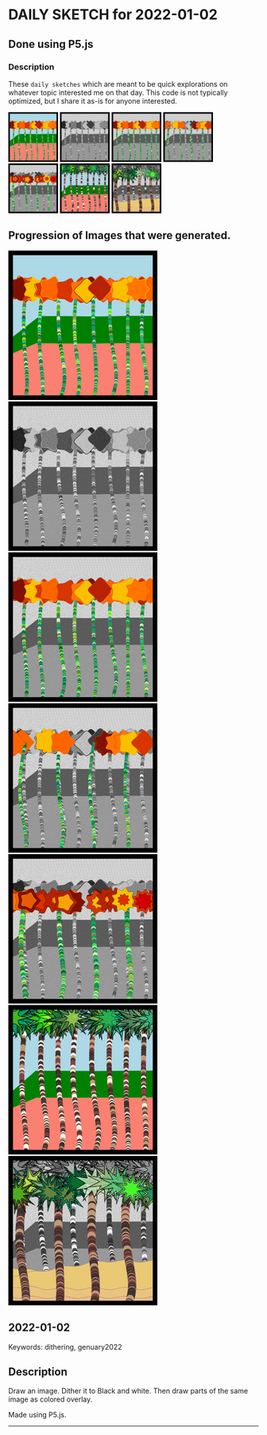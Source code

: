 # DAILY SKETCH for 2022-01-02

## Done using P5.js

### Description

These `daily sketches` which are meant to be quick explorations     on whatever topic interested me on that day. This code is not typically optimized, but I share it as-is     for anyone interested.

<img src = 'images/keep_2022-01-02-21-19-22.png' width = '100'> <img src = 'images/keep_2022-01-02-21-25-51.png' width = '100'> <img src = 'images/keep_2022-01-02-21-26-55.png' width = '100'> <img src = 'images/keep_2022-01-02-21-33-43.png' width = '100'> <img src = 'images/keep_2022-01-02-21-42-34.png' width = '100'> <img src = 'images/keep_2022-01-02-22-02-16.png' width = '100'> <img src = 'images/keep_2022-01-02-22-35-49.png' width = '100'> 

## Progression of Images that were generated.

<img src = 'images/keep_2022-01-02-21-19-22.png' width = '300'> 
<img src = 'images/keep_2022-01-02-21-25-51.png' width = '300'> 
<img src = 'images/keep_2022-01-02-21-26-55.png' width = '300'> 
<img src = 'images/keep_2022-01-02-21-33-43.png' width = '300'> 
<img src = 'images/keep_2022-01-02-21-42-34.png' width = '300'> 
<img src = 'images/keep_2022-01-02-22-02-16.png' width = '300'> 
<img src = 'images/keep_2022-01-02-22-35-49.png' width = '300'> 




## 2022-01-02
Keywords: dithering, genuary2022
 

## Description 

 Draw an image. Dither it to Black and white. Then draw parts of the same image as colored overlay.
 

Made using P5.js. 

-----

